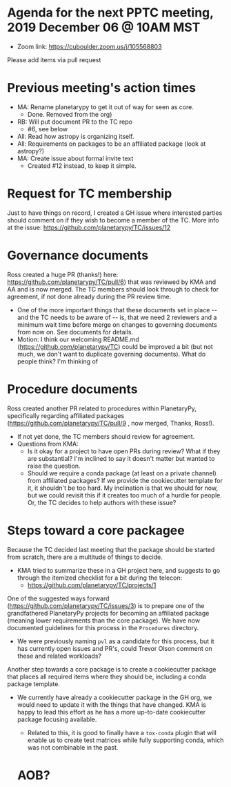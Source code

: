 # Agenda for the next PPTC meeting, 2019 December 06 @ 10AM MST
- Zoom link: https://cuboulder.zoom.us/j/105568803

Please add items via pull request

# Previous meeting's action times
* MA: Rename planetarypy to get it out of way for seen as core.
  * Done. Removed from the org)
* RB: Will put document PR to the TC repo
  * #6, see below
* All: Read how astropy is organizing itself.
* All: Requirements on packages to be an affiliated package (look at astropy?)
* MA: Create issue about formal invite text
  * Created #12 instead, to keep it simple.

# Request for TC membership
Just to have things on record, I created a GH issue where interested parties should comment on if they wish to become a member of the TC. More info at the issue:
https://github.com/planetarypy/TC/issues/12

# Governance documents

Ross created a huge PR (thanks!) here: https://github.com/planetarypy/TC/pull/6) that was reviewed by KMA and AA and is now merged.
The TC members should look through to check for agreement, if not done already during the PR review time.
* One of the more important things that these documents set in place -- and the TC needs to be aware of -- is, that we need 2 reviewers and a minimum wait time before merge on changes to governing documents from now on. See documents for details.
* Motion: I think our welcoming README.md (https://github.com/planetarypy/TC) could be improved a bit (but not much, we don't want to duplicate governing documents). What do people think? I'm thinking of

# Procedure documents

Ross created another PR related to procedures within PlanetaryPy, specifically regarding affiliated packages (https://github.com/planetarypy/TC/pull/9 , now merged, Thanks, Ross!).
* If not yet done, the TC members should review for agreement.
* Questions from KMA:
  * Is it okay for a project to have open PRs during review? What if they are substantial? I'm inclined to say it doesn't matter but wanted to raise the question.
  * Should we require a conda package (at least on a private channel) from affiliated packages? If we provide the cookiecutter template for it, it shouldn't be too hard. My inclination is that we should for now, but we could revisit this if it creates too much of a hurdle for people. Or, the TC decides to help authors with these issue?

# Steps toward a core packagee

Because the TC decided last meeting that the package should be started from scratch, there are a multitude of things to decide.
* KMA tried to summarize these in a GH project here, and suggests to go through the itemized checklist for a bit during the telecon:
  * https://github.com/planetarypy/TC/projects/1

One of the suggested ways forward (https://github.com/planetarypy/TC/issues/3) is to prepare one of the grandfathered PlanetaryPy projects for becoming an affiliated package (meaning lower requirements than the core package). We have now documented guidelines for this process in the `Procedures` directory.
* We were previously naming `pvl` as a candidate for this process, but it has currently open issues and PR's, could Trevor Olson comment on these and related workloads?

Another step towards a core package is to create a cookiecutter package that places all required items where they should be, including a conda package template.
* We currently have already a cookiecutter package in the GH org, we would need to update it with the things that have changed. KMA is happy to lead this effort as he has a more up-to-date cookiecutter package focusing available.
  * Related to this, it is good to finally have a `tox-conda` plugin that will enable us to create test matrices while fully supporting conda, which was not combinable in the past.

  # AOB?

